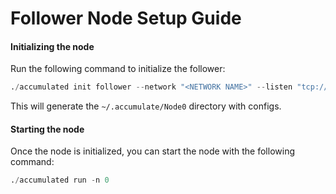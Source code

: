 # Follower Node Setup Guide

#### Initializing the node

Run the following command to initialize the follower:

```d
./accumulated init follower --network "<NETWORK NAME>" --listen "tcp://0.0.0.0:26656"
```

This will generate the `~/.accumulate/Node0` directory with configs.  



#### Starting the node

Once the node is initialized, you can start the node with the following command:

```d
./accumulated run -n 0
```

